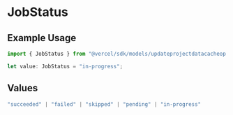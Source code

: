 # JobStatus

## Example Usage

```typescript
import { JobStatus } from "@vercel/sdk/models/updateprojectdatacacheop.js";

let value: JobStatus = "in-progress";
```

## Values

```typescript
"succeeded" | "failed" | "skipped" | "pending" | "in-progress"
```